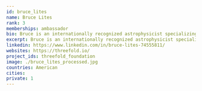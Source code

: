 ```yaml
---
id: bruce_lites
name: Bruce Lites
rank: 3
memberships: ambassador
bio: Bruce is an internationally recognized astrophysicist specializing in studies of the Sun and its magnetic fields. He is best known for leading the development of innovative instrumentation for observing solar magnetic fields, both from the ground and in space. Throughout his career spanning more than 40 years, he has contributed to the advancement of our understanding of the Sun as witnessed by his authorship of over 170 scientific publications in peer-reviewed journals. He received a PhD in Physics and Astrophysics at the University of Colorado, USA, and in retirement he is a Senior Scientist Emeritus and Distinguished Scholar at the National Center for Atmospheric Research, USA. Ambassador fell in love with Threefold I believe that access to a neutral, efficient, and secure internet is essential to the survival of humanity Planet Earth. The ThreeFold foundation is a shining example of facing these challenges with pragmatism and conscience.
excerpt: Bruce is an internationally recognized astrophysicist specializing in studies of the Sun and its magnetic fields.
linkedin: https://www.linkedin.com/in/bruce-lites-74555811/
websites: https://threefold.io/
project_ids: threefold_foundation
image: ./bruce_lites_processed.jpg
countries: American
cities:
private: 1
---
```


